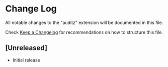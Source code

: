 # Change Log

All notable changes to the "auditz" extension will be documented in this file.

Check [Keep a Changelog](http://keepachangelog.com/) for recommendations on how to structure this file.

## [Unreleased]

- Initial release